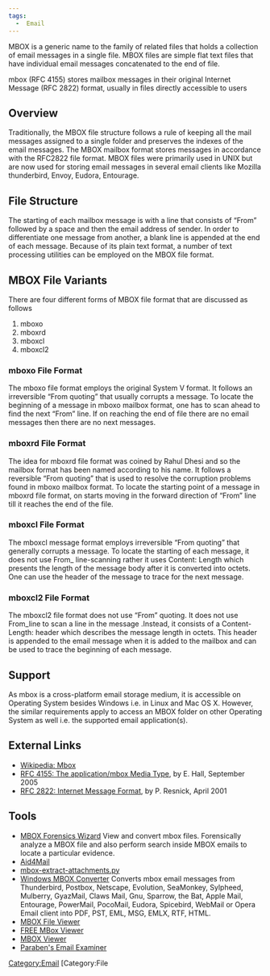```yaml
---
tags:
  -  Email
---
```

MBOX is a generic name to the family of related files that holds a
collection of email messages in a single file. MBOX files are simple
flat text files that have individual email messages concatenated to the
end of file.

mbox (RFC 4155) stores mailbox messages in their original Internet
Message (RFC 2822) format, usually in files directly accessible to users

## Overview

Traditionally, the MBOX file structure follows a rule of keeping all the
mail messages assigned to a single folder and preserves the indexes of
the email messages. The MBOX mailbox format stores messages in
accordance with the RFC2822 file format. MBOX files were primarily used
in UNIX but are now used for storing email messages in several email
clients like Mozilla thunderbird, Envoy, Eudora, Entourage.

## File Structure

The starting of each mailbox message is with a line that consists of
“From” followed by a space and then the email address of sender. In
order to differentiate one message from another, a blank line is
appended at the end of each message. Because of its plain text format, a
number of text processing utilities can be employed on the MBOX file
format.

## MBOX File Variants

There are four different forms of MBOX file format that are discussed as
follows

1.  mboxo
2.  mboxrd
3.  mboxcl
4.  mboxcl2

### mboxo File Format

The mboxo file format employs the original System V format. It follows
an irreversible “From quoting” that usually corrupts a message. To
locate the beginning of a message in mboxo mailbox format, one has to
scan ahead to find the next “From” line. If on reaching the end of file
there are no email messages then there are no next messages.

### mboxrd File Format

The idea for mboxrd file format was coined by Rahul Dhesi and so the
mailbox format has been named according to his name. It follows a
reversible “From quoting” that is used to resolve the corruption
problems found in mboxo mailbox format. To locate the starting point of
a message in mboxrd file format, on starts moving in the forward
direction of “From” line till it reaches the end of the file.

### mboxcl File Format

The mboxcl message format employs irreversible “From quoting” that
generally corrupts a message. To locate the starting of each message, it
does not use From_ line-scanning rather it uses Content: Length which
presents the length of the message body after it is converted into
octets. One can use the header of the message to trace for the next
message.

### mboxcl2 File Format

The mboxcl2 file format does not use “From” quoting. It does not use
From_line to scan a line in the message .Instead, it consists of a
Content-Length: header which describes the message length in octets.
This header is appended to the email message when it is added to the
mailbox and can be used to trace the beginning of each message.

## Support

As mbox is a cross-platform email storage medium, it is accessible on
Operating System besides Windows i.e. in Linux and Mac OS X. However,
the similar requirements apply to access an MBOX folder on other
Operating System as well i.e. the supported email application(s).

## External Links

- [Wikipedia: Mbox](http://en.wikipedia.org/wiki/Mbox)
- [RFC 4155: The application/mbox Media
  Type](http://tools.ietf.org/html/rfc4155), by E. Hall, September 2005
- [RFC 2822: Internet Message
  Format](http://tools.ietf.org/html/rfc2822), by P. Resnick, April 2001

## Tools

- [MBOX Forensics Wizard](https://forensiksoft.com/mbox-forensics.html)
  View and convert mbox files. Forensically analyze a MBOX file and also
  perform search inside MBOX emails to locate a particular evidence.
- [Aid4Mail](aid4mail.md)
- [mbox-extract-attachments.py](https://raw.githubusercontent.com/PabloCastellano/pablog-scripts/master/mbox-extract-attachments.py)
- [Windows MBOX Converter](http://www.bitrecover.com/mbox-converter/)
  Converts mbox email messages from Thunderbird, Postbox, Netscape,
  Evolution, SeaMonkey, Sylpheed, Mulberry, GyazMail, Claws Mail, Gnu,
  Sparrow, the Bat, Apple Mail, Entourage, PowerMail, PocoMail, Eudora,
  Spicebird, WebMail or Opera Email client into PDF, PST, EML, MSG,
  EMLX, RTF, HTML.
- [MBOX File Viewer](http://datahelp.in/mbox/viewer.html)
- [FREE MBox Viewer](http://www.freeviewer.org/mbox/)
- [MBOX Viewer](mbox_viewer.md)
- [Paraben's Email Examiner](paraben's_email_examiner.md)

[Category:Email](category:email.md) [Category:File
